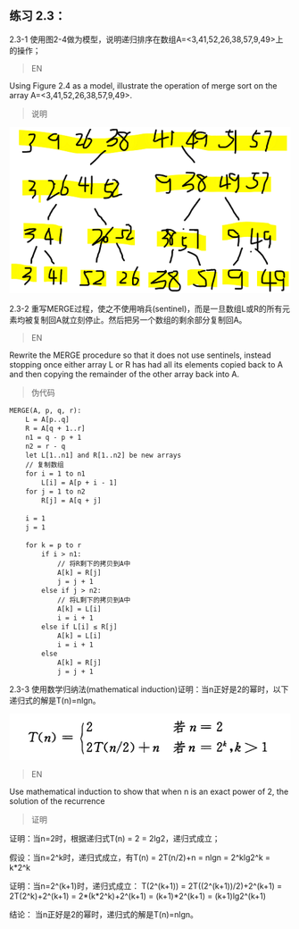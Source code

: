 ## 练习 2.3：

2.3-1 使用图2-4做为模型，说明递归排序在数组A=<3,41,52,26,38,57,9,49>上的操作；

> EN

Using Figure 2.4 as a model, illustrate the operation of merge sort on the array
A=<3,41,52,26,38,57,9,49>.

> 说明

![operation](../attach/clrs-e-2-3-1.png)

2.3-2 重写MERGE过程，使之不使用哨兵(sentinel)，而是一旦数组L或R的所有元素均被复制回A就立刻停止。然后把另一个数组的剩余部分复制回A。

> EN

Rewrite the MERGE procedure so that it does not use sentinels, instead stopping
once either array L or R has had all its elements copied back to A and then copying
the remainder of the other array back into A.

> 伪代码
```
MERGE(A, p, q, r):
    L = A[p..q]
    R = A[q + 1..r]
    n1 = q - p + 1
    n2 = r - q
    let L[1..n1] and R[1..n2] be new arrays
    // 复制数组
    for i = 1 to n1
        L[i] = A[p + i - 1]
    for j = 1 to n2
        R[j] = A[q + j]

    i = 1
    j = 1
    
    for k = p to r
        if i > n1:
            // 将R剩下的拷贝到A中
            A[k] = R[j]
            j = j + 1
        else if j > n2:
            // 将L剩下的拷贝到A中
            A[k] = L[i]
            i = i + 1
        else if L[i] ≤ R[j]
            A[k] = L[i]
            i = i + 1
        else
            A[k] = R[j]
            j = j + 1
```

2.3-3 使用数学归纳法(mathematical induction)证明：当n正好是2的幂时，以下递归式的解是T(n)=nlgn。

![recurrence](../attach/clrs-e-2-3-2.png)

> EN

Use mathematical induction to show that when n is an exact power of 2, the solution
of the recurrence

> 证明

证明：当n=2时，根据递归式T(n) = 2 = 2lg2，递归式成立；

假设：当n=2^k时，递归式成立，有T(n) = 2T(n/2)+n = nlgn = 2^klg2^k = k*2^k

证明：当n=2^(k+1)时，递归式成立：
T(2^(k+1)) = 2T((2^(k+1))/2)+2^(k+1)
         = 2T(2^k)+2^(k+1)
         = 2*(k*2^k)+2^(k+1)
         = (k+1)*2^(k+1)
         = (k+1)lg2^(k+1)

结论： 当n正好是2的幂时，递归式的解是T(n)=nlgn。